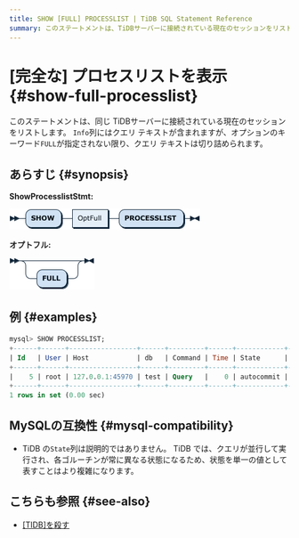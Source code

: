 ```yaml
---
title: SHOW [FULL] PROCESSLIST | TiDB SQL Statement Reference
summary: このステートメントは、TiDBサーバーに接続されている現在のセッションをリストします。 `Info`列にはクエリ テキストが含まれますが、オプションのキーワード`FULL`が指定されない限り、クエリ テキストは切り詰められます。TiDBの`State`列は説明的ではありません。 TiDBでは、クエリが並行して実行され、各ゴルーチンが常に異なる状態になるため、状態を単一の値として表すことはより複雑になります。
---
```


# [完全な] プロセスリストを表示 {#show-full-processlist}

このステートメントは、同じ TiDBサーバーに接続されている現在のセッションをリストします。 `Info`列にはクエリ テキストが含まれますが、オプションのキーワード`FULL`が指定されない限り、クエリ テキストは切り詰められます。

## あらすじ {#synopsis}

**ShowProcesslistStmt:**

![ShowProcesslistStmt](/media/sqlgram/ShowProcesslistStmt.png)

**オプトフル:**

![OptFull](/media/sqlgram/OptFull.png)

## 例 {#examples}

```sql
mysql> SHOW PROCESSLIST;
+------+------+-----------------+------+---------+------+------------+------------------+
| Id   | User | Host            | db   | Command | Time | State      | Info             |
+------+------+-----------------+------+---------+------+------------+------------------+
|    5 | root | 127.0.0.1:45970 | test | Query   |    0 | autocommit | SHOW PROCESSLIST |
+------+------+-----------------+------+---------+------+------------+------------------+
1 rows in set (0.00 sec)
```

## MySQLの互換性 {#mysql-compatibility}

-   TiDB の`State`列は説明的ではありません。 TiDB では、クエリが並行して実行され、各ゴルーチンが常に異なる状態になるため、状態を単一の値として表すことはより複雑になります。

## こちらも参照 {#see-also}

-   [[TIDB]を殺す](/sql-statements/sql-statement-kill.md)

